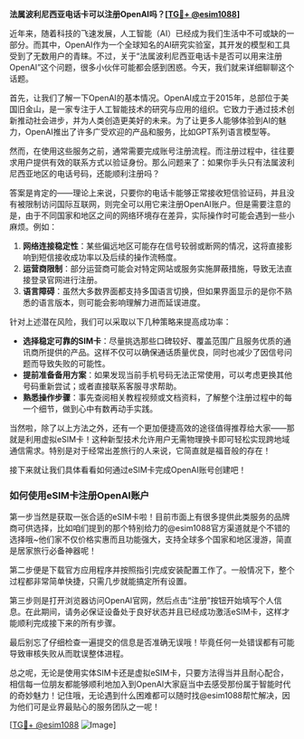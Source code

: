 **法属波利尼西亚电话卡可以注册OpenAI吗？[[TG💪+ @esim1088](https://t.me/s/esim1088)]**

近年来，随着科技的飞速发展，人工智能（AI）已经成为我们生活中不可或缺的一部分。而其中，OpenAI作为一个全球知名的AI研究实验室，其开发的模型和工具受到了无数用户的青睐。不过，关于“法属波利尼西亚电话卡是否可以用来注册OpenAI”这个问题，很多小伙伴可能都会感到困惑。今天，我们就来详细聊聊这个话题。

首先，让我们了解一下OpenAI的基本情况。OpenAI成立于2015年，总部位于美国旧金山，是一家专注于人工智能技术的研究与应用的组织。它致力于通过技术创新推动社会进步，并为人类创造更美好的未来。为了让更多人能够体验到AI的魅力，OpenAI推出了许多广受欢迎的产品和服务，比如GPT系列语言模型等。

然而，在使用这些服务之前，通常需要完成账号注册流程。而注册过程中，往往要求用户提供有效的联系方式以验证身份。那么问题来了：如果你手头只有法属波利尼西亚地区的电话号码，还能顺利注册吗？

答案是肯定的——理论上来说，只要你的电话卡能够正常接收短信验证码，并且没有被限制访问国际互联网，则完全可以用它来注册OpenAI账户。但是需要注意的是，由于不同国家和地区之间的网络环境存在差异，实际操作时可能会遇到一些小麻烦。例如：

1. **网络连接稳定性**：某些偏远地区可能存在信号较弱或断网的情况，这将直接影响到短信接收成功率以及后续的操作流畅度。
2. **运营商限制**：部分运营商可能会对特定网站或服务实施屏蔽措施，导致无法直接登录官网进行注册。
3. **语言障碍**：虽然大多数界面都支持多国语言切换，但如果界面显示的是你不熟悉的语言版本，则可能会影响理解力进而延误进度。

针对上述潜在风险，我们可以采取以下几种策略来提高成功率：

- **选择稳定可靠的SIM卡**：尽量挑选那些口碑较好、覆盖范围广且服务优质的通讯商所提供的产品。这样不仅可以确保通话质量优良，同时也减少了因信号问题而导致失败的可能性。
- **提前准备备用方案**：如果发现当前手机号码无法正常使用，可以考虑更换其他号码重新尝试；或者直接联系客服寻求帮助。
- **熟悉操作步骤**：事先查阅相关教程视频或文档资料，了解整个注册过程中的每一个细节，做到心中有数再动手实践。

当然啦，除了以上方法之外，还有一个更加便捷高效的途径值得推荐给大家——那就是利用虚拟eSIM卡！这种新型技术允许用户无需物理换卡即可轻松实现跨地域通信需求。特别是对于经常出差旅行的人来说，它简直就是福音般的存在！

接下来就让我们具体看看如何通过eSIM卡完成OpenAI账号创建吧！

### 如何使用eSIM卡注册OpenAI账户

第一步当然是获取一张合适的eSIM卡啦！目前市面上有很多提供此类服务的品牌商可供选择，比如咱们提到的那个特别给力的@esim1088官方渠道就是个不错的选择哦~他们家不仅价格实惠而且功能强大，支持全球多个国家和地区漫游，简直是居家旅行必备神器呢！

第二步便是下载官方应用程序并按照指引完成安装配置工作了。一般情况下，整个过程都非常简单快捷，只需几步就能搞定所有设置。

第三步则是打开浏览器访问OpenAI官网，然后点击“注册”按钮开始填写个人信息。在此期间，请务必保证设备处于良好状态并且已经成功激活eSIM卡，这样才能顺利完成接下来的所有步骤。

最后别忘了仔细检查一遍提交的信息是否准确无误哦！毕竟任何一处错误都有可能导致审核失败从而耽误整体进程。

总之呢，无论是使用实体SIM卡还是虚拟eSIM卡，只要方法得当并且耐心配合，相信每一位朋友都能够顺利地加入到OpenAI大家庭当中去感受那份属于智能时代的奇妙魅力！记住哦，无论遇到什么困难都可以随时找@esim1088帮忙解决，因为他们可是业界最贴心的服务团队之一呢！

[[TG💪+ @esim1088](https://t.me/s/esim1088) ![Image](https://i.postimg.cc/4NQfJmqS/Snipaste-2025-05-13-00-14-12.png)]